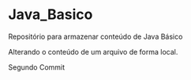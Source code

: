 # Java_Basico
Repositório para armazenar conteúdo de  Java Básico

Alterando o conteúdo de um arquivo de forma local.

Segundo Commit

